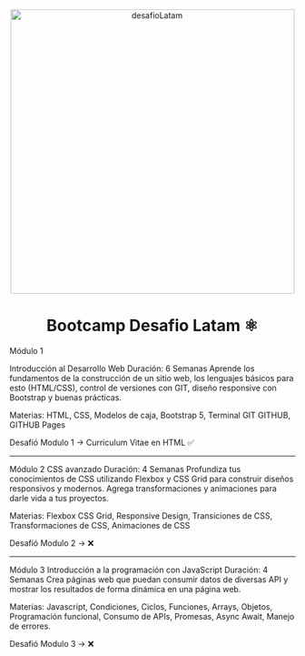 <div align="center">

<img alt="desafioLatam" src="https://desafiolatam.com/atencion-remota/assets/img/logo-black.png" width="500" />

# Bootcamp Desafio Latam ⚛️

</div>


Módulo 1

Introducción al Desarrollo Web
Duración: 6 Semanas
Aprende los fundamentos de la construcción de un sitio web, los lenguajes básicos para esto (HTML/CSS), control de versiones con GIT, diseño responsive con Bootstrap y buenas prácticas.

Materias: HTML, CSS, Modelos de caja, Bootstrap 5, Terminal GIT GITHUB, GITHUB Pages

Desafió Modulo 1 → Curriculum Vitae en HTML ✅

---------------------------------------------
Módulo 2
CSS avanzado
Duración: 4 Semanas
Profundiza tus conocimientos de CSS utilizando Flexbox y CSS Grid para construir diseños responsivos y modernos. Agrega transformaciones y animaciones para darle vida a tus proyectos.

Materias: Flexbox CSS Grid, Responsive Design, Transiciones de CSS, Transformaciones de CSS, Animaciones de CSS

Desafió Modulo 2 → ❌

---------------------------------------------

Módulo 3
Introducción a la programación con JavaScript
Duración: 4 Semanas
Crea páginas web que puedan consumir datos de diversas API y mostrar los resultados de forma dinámica en una página web.

Materias: Javascript, Condiciones, Ciclos, Funciones, Arrays, Objetos, Programación funcional, Consumo de APIs, Promesas, Async Await, Manejo de errores.

Desafió Modulo 3 → ❌
